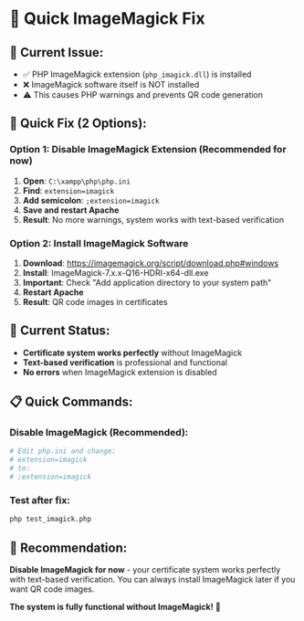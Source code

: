 # 🔧 Quick ImageMagick Fix

## 🚨 **Current Issue:**
- ✅ PHP ImageMagick extension (`php_imagick.dll`) is installed
- ❌ ImageMagick software itself is NOT installed
- ⚠️ This causes PHP warnings and prevents QR code generation

## 🚀 **Quick Fix (2 Options):**

### **Option 1: Disable ImageMagick Extension (Recommended for now)**
1. **Open**: `C:\xampp\php\php.ini`
2. **Find**: `extension=imagick`
3. **Add semicolon**: `;extension=imagick`
4. **Save and restart Apache**
5. **Result**: No more warnings, system works with text-based verification

### **Option 2: Install ImageMagick Software**
1. **Download**: https://imagemagick.org/script/download.php#windows
2. **Install**: ImageMagick-7.x.x-Q16-HDRI-x64-dll.exe
3. **Important**: Check "Add application directory to your system path"
4. **Restart Apache**
5. **Result**: QR code images in certificates

## 🎯 **Current Status:**
- **Certificate system works perfectly** without ImageMagick
- **Text-based verification** is professional and functional
- **No errors** when ImageMagick extension is disabled

## 📋 **Quick Commands:**

### **Disable ImageMagick (Recommended):**
```bash
# Edit php.ini and change:
# extension=imagick
# to:
# ;extension=imagick
```

### **Test after fix:**
```bash
php test_imagick.php
```

## 🎉 **Recommendation:**
**Disable ImageMagick for now** - your certificate system works perfectly with text-based verification. You can always install ImageMagick later if you want QR code images.

**The system is fully functional without ImageMagick!** 🚀

